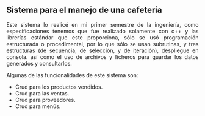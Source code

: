 ## Sistema para el manejo de una cafetería

<p align="justify">Este sistema lo realicé en mi primer semestre de la ingeniería, como especificaciones tenemos que fue realizado solamente con c++ y las librerías estándar que este proporciona, sólo se usó programación estructurada o procedimental, por lo que sólo se usan subrutinas, y tres estructuras (de secuencia, de selección, y de iteración), despliegue en consola. así como el uso de archivos y ficheros para guardar los datos generados y consultarlos. </p>

Algunas de las funcionalidades de este sistema son:
- Crud para los productos vendidos.
- Crud para las  ventas.
- Crud para proveedores.
- Crud para menús.
